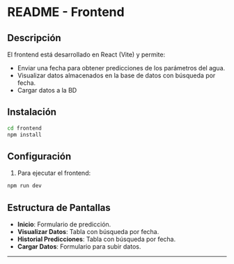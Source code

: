 # README - Frontend

## Descripción
El frontend está desarrollado en React (Vite) y permite:
- Enviar una fecha para obtener predicciones de los parámetros del agua.
- Visualizar datos almacenados en la base de datos con búsqueda por fecha.
- Cargar datos a la BD

## Instalación
```bash
cd frontend
npm install
```

## Configuración

1. Para ejecutar el frontend:
```bash
npm run dev
```

## Estructura de Pantallas
- **Inicio**: Formulario de predicción.
- **Visualizar Datos**: Tabla con búsqueda por fecha.
- **Historial Predicciones**: Tabla con búsqueda por fecha.
- **Cargar Datos**: Formulario para subir datos.

---

